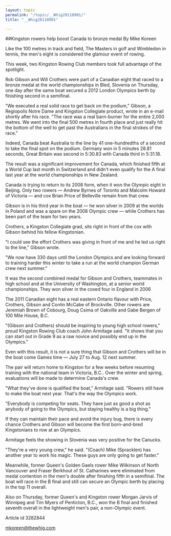 ```yaml
---
layout: topic
permalink: "/topic/__Whig20110901/"
title: "__Whig20110901"

---
```


##Kingston rowers help boost Canada to bronze medal
By Mike Koreen



Like the 100 metres in track and field, The Masters in golf and Wimbledon in tennis, the men's eight is considered the glamour event of rowing.

This week, two Kingston Rowing Club members took full advantage of the spotlight.

Rob Gibson and Will Crothers were part of a Canadian eight that raced to a bronze medal at the world championships in Bled, Slovenia on Thursday, one day after the same boat secured a 2012 London Olympics berth by finishing second in a semifinal.

"We executed a real solid race to get back on the podium," Gibson, a Regiopolis Notre Dame and Kingston Collegiate product, wrote in an e-mail shortly after his race. "The race was a real barn-burner for the entire 2,000 metres. We went into the final 500 metres in fourth place and just really hit the bottom of the well to get past the Australians in the final strokes of the race."

Indeed, Canada beat Australia to the line by 41 one-hundredths of a second to take the final spot on the podium. Germany won in 5 minutes 28.81 seconds, Great Britain was second in 5:30.83 with Canada third in 5:31.18.

The result was a significant improvement for Canada, which finished fifth at a World Cup last month in Switzerland and didn't even qualify for the A final last year at the world championships in New Zealand.

Canada is trying to return to its 2008 form, when it won the Olympic eight in Beijing. Only two rowers — Andrew Byrnes of Toronto and Malcolm Howard of Victoria — and cox Brian Price of Belleville remain from that crew.

Gibson is in his third year in the boat — he won silver in 2009 at the worlds in Poland and was a spare on the 2008 Olympic crew — while Crothers has been part of the team for two years.

Crothers, a Kingston Collegiate grad, sits right in front of the cox with Gibson behind his fellow Kingstonian.

"I could see the effort Crothers was giving in front of me and he led us right to the line," Gibson wrote.

"We now have 330 days until the London Olympics and are looking forward to training harder this winter to take a run at the world champion German crew next summer."

It was the second combined medal for Gibson and Crothers, teammates in high school and at the University of Washington, at a senior world championships. They won silver in the coxed four in England in 2006

The 2011 Canadian eight has a real eastern Ontario flavour with Price, Crothers, Gibson and Conlin McCabe of Brockville. Other rowers are Jeremiah Brown of Cobourg, Doug Csima of Oak­ville and Gabe Bergen of 100 Mile House, B.C.

"(Gibson and Crothers) should be inspiring to young high school rowers," proud Kingston Rowing Club coach John Armitage said. "It shows that you can start out in Grade 9 as a raw novice and possibly end up in the Olympics."

Even with this result, it is not a sure thing that Gibson and Crothers will be in the boat come Games time — July 27 to Aug. 12 next summer.

The pair will return home to Kingston for a few weeks before resuming training with the national team in Victoria, B.C.. Over the winter and spring, evaluations will be made to determine Canada's crew.

"What they've done is qualified the boat," Armitage said. "Rowers still have to make the boat next year. That's the way the Olympics work.

"Everybody is competing for seats. They have just as good a shot as anybody of going to the Olympics, but staying healthy is a big thing."

If they can maintain their pace and avoid the injury bug, there is every chance Crothers and Gibson will become the first born-and-bred Kingstonians to row at an Olympics.

Armitage feels the showing in Slovenia was very positive for the Canucks.

"They're a very young crew," he said. "(Coach) Mike (Sprack­len) has another year to work his magic. These guys are only going to get faster."

Meanwhile, former Queen's Golden Gaels rower Mike Wilkinson of North Vancouver and Fraser Berkhout of St. Catharines were eliminated from medal contention in the men's double after finishing fifth in a semifinal. The boat will race in the B final and still can secure an Olympic berth by placing in the top 11 overall.

Also on Thursday, former Queen's and Kingston rower Morgan Jarvis of Winnipeg and Tim Myers of Penticton, B.C., won the B final and finished seventh overall in the lightweight men's pair, a non-Olympic event.



Article id 3282844

mkoreen@thewhig.com

